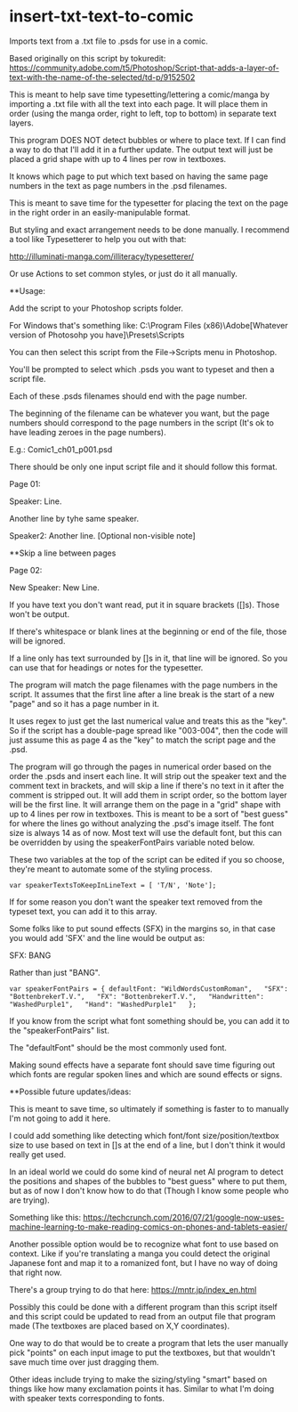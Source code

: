 # insert-txt-text-to-comic
Imports text from a .txt file to .psds for use in a comic.

Based originally on this script by tokuredit: https://community.adobe.com/t5/Photoshop/Script-that-adds-a-layer-of-text-with-the-name-of-the-selected/td-p/9152502

This is meant to help save time typesetting/lettering a comic/manga by importing a .txt file with all the text into each page.
It will place them in order (using the manga order, right to left, top to bottom) in separate text layers.

This program DOES NOT detect bubbles or where to place text. If I can find a way to do that I'll add it in a further update.
The output text will just be placed a grid shape with up to 4 lines per row in textboxes.

It knows which page to put which text based on having the same page numbers in the text as page numbers in the .psd filenames.

This is meant to save time for the typesetter for placing the text on the page in the right order in an easily-manipulable format. 

But styling and exact arrangement needs to be done manually. I recommend a tool like Typesetterer to help you out with that:

http://illuminati-manga.com/illiteracy/typesetterer/

Or use Actions to set common styles, or just do it all manually.


**Usage:

Add the script to your Photoshop scripts folder.

For Windows that's something like: C:\Program Files (x86)\Adobe\[Whatever version of Photosohp you have]\Presets\Scripts

You can then select this script from the File->Scripts menu in Photoshop.


You'll be prompted to select which .psds you want to typeset and then a script file.

Each of these .psds filenames should end with the page number. 

The beginning of the filename can be whatever you want, but the page numbers should correspond to the page numbers in the script (It's ok to have leading zeroes in the page numbers).

E.g.: Comic1_ch01_p001.psd


There should be only one input script file and it should follow this format.

Page 01:

Speaker: Line.

Another line by tyhe same speaker.

Speaker2: Another line. [Optional non-visible note]

**Skip a line between pages

Page 02:

New Speaker: New Line.

If you have text you don't want read, put it in square brackets ([]s). Those won't be output.

If there's whitespace or blank lines at the beginning or end of the file, those will be ignored.

If a line only has text surrounded by []s in it, that line will be ignored. So you can use that for headings or notes for the typesetter.


The program will match the page filenames with the page numbers in the script.
It assumes that the first line after a line break is the start of a new "page" and so it has a page number in it. 

It uses regex to just get the last numerical value and treats this as the "key". 
So if the script has a double-page spread like "003-004", then the code will just assume this as page 4 as the "key" to match the script page and the .psd.

The program will go through the pages in numerical order based on the order the .psds and insert each line. It will strip out the speaker text and the comment text in brackets, and will skip a line if there's no text in it after the comment is stripped out. It will add them in script order, so the bottom layer will be the first line. It will arrange them on the page in a "grid" shape with up to 4 lines per row in textboxes. This is meant to be a sort of "best guess" for where the lines go without analyzing the .psd's image itself. The font size is always 14 as of now. Most text will use the default font, but this can be overridden by using the speakerFontPairs variable noted below.


These two variables at the top of the script can be edited if you so choose, they're meant to automate some of the styling process.

`var speakerTextsToKeepInLineText = [ 'T/N',
'Note'];`


If for some reason you don't want the speaker text removed from the typeset text, you can add it to this array. 

Some folks like to put sound effects (SFX) in the margins so, in that case you would add 'SFX' and the line would be output as:

SFX: BANG

Rather than just "BANG".

`var speakerFontPairs = {
  defaultFont: "WildWordsCustomRoman",  
  "SFX": "BottenbrekerT.V.",  
  "FX": "BottenbrekerT.V.",  
  "Handwritten": "WashedPurple1",  
  "Hand": "WashedPurple1"  
};`

If you know from the script what font something should be, you can add it to the "speakerFontPairs" list. 

The "defaultFont" should be the most commonly used font.

Making sound effects have a separate font should save time figuring out which fonts are regular spoken lines and which are sound effects or signs.


**Possible future updates/ideas:

This is meant to save time, so ultimately if something is faster to to manually I'm not going to add it here. 

I could add something like detecting which font/font size/position/textbox size to use based on text in []s at the end of a line, but I don't think it would really get used.

In an ideal world we could do some kind of neural net AI program to detect the positions and shapes of the bubbles to "best guess" where to put them, but as of now I don't know how to do that (Though I know some people who are trying).

Something like this: https://techcrunch.com/2016/07/21/google-now-uses-machine-learning-to-make-reading-comics-on-phones-and-tablets-easier/

Another possible option would be to recognize what font to use based on context. Like if you're translating a manga you could detect the original Japanese font and map it to a romanized font, but I have no way of doing that right now.

There's a group trying to do that here: https://mntr.jp/index_en.html

Possibly this could be done with a different program than this script itself and this script could be updated to read from an output file that program made (The textboxes are placed based on X,Y coordinates).

One way to do that would be to create a program that lets the user manually pick "points" on each input image to put the textboxes, but that wouldn't save much time over just dragging them.

Other ideas include trying to make the sizing/styling "smart" based on things like how many exclamation points it has. Similar to what I'm doing with speaker texts corresponding to fonts.



